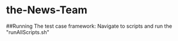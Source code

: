 # the-News-Team

##Running The test case framework:
Navigate to scripts and run the "runAllScripts.sh"
